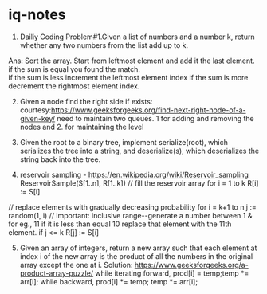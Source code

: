 # iq-notes

1. Dailiy Coding Problem#1.Given a list of numbers and a number k, return whether any two numbers from the list add up to k.

Ans: Sort the array. Start from leftmost element and add it the last element.
      if the sum is equal you found the match.  
      if the sum is less increment the leftmost element index
      if the sum is more decrement the rightmost element index.

2. Given a node find the right side if exists: courtesy:https://www.geeksforgeeks.org/find-next-right-node-of-a-given-key/
      need to maintain two queues. 1 for adding and removing the nodes and 2. for maintaining the level

3. Given the root to a binary tree, implement serialize(root), which serializes the tree into a string, and deserialize(s), which deserializes the string back into the tree.

4. reservoir sampling - https://en.wikipedia.org/wiki/Reservoir_sampling
ReservoirSample(S[1..n], R[1..k])
  // fill the reservoir array
  for i = 1 to k
      R[i] := S[i]

  // replace elements with gradually decreasing probability
  for i = k+1 to n
    j := random(1, i)   // important: inclusive range--generate a number between 1 & for eg., 11 if it is less than equal 10 replace that element with the 11th element.
    if j <= k
        R[j] := S[i]

5. Given an array of integers, return a new array such that each element at index i of the new array is the product of all the numbers in the original array except the one at i.
Solution: https://www.geeksforgeeks.org/a-product-array-puzzle/
    while iterating forward,  prod[i] = temp;temp *= arr[i]; while backward, prod[i] *= temp; temp *= arr[i];





